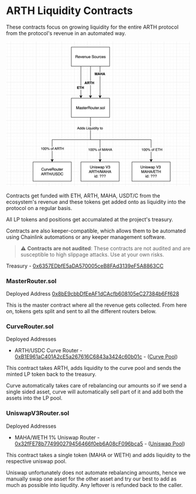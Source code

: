 # ARTH Liquidity Contracts

These contracts focus on growing liquidity for the entire ARTH protocol from the protocol's revenue in an automated way.

![Liquidity Router](./router.png "Liquidity Router flow")

Contracts get funded with ETH, ARTH, MAHA, USDT/C from the ecosystem's revenue and these tokens get added onto as liquidity into the protocol on a regular basis.

All LP tokens and positions get accumalated at the project's treasury.

Contracts are also keeper-compatible, which allows them to be automated using Chainlink automations or any keeper management software.

> :warning: **Contracts are not audited**: These contracts are not audited and are susceptible to high slippage attacks. Use at your own risks.

Treasury - [0x6357EDbfE5aDA570005ceB8FAd3139eF5A8863CC](https://etherscan.io/address/0x6357EDbfE5aDA570005ceB8FAd3139eF5A8863CC)

### MasterRouter.sol

Deployed Address [0x8bE9cbbDfEeAF1dCAcfb608105eC27384b6Ff628](https://etherscan.io/address/0x8be9cbbdfeeaf1dcacfb608105ec27384b6ff628)

This is the master contract where all the revenue gets collected. From here on, tokens gets split and sent to all the different routers below.

### CurveRouter.sol

Deployed Addresses

- ARTH/USDC Curve Router - [0xB1E961aC401A2cE5a267616C6843a3424c60b01c](https://etherscan.io/address/0xB1E961aC401A2cE5a267616C6843a3424c60b01c) - ([Curve Pool](https://curve.fi/#/ethereum/pools/factory-crypto-185/deposit))

This contract takes ARTH, adds liquidity to the curve pool and sends the minted LP token back to the treasury.

Curve automatically takes care of rebalancing our amounts so if we send a single sided asset, curve will automatically sell part of it and add both the assets into the LP pool.

### UniswapV3Router.sol

Deployed Addresses

- MAHA/WETH 1% Uniswap Router - [0x32fFE78b774990279456466f0eb6A08cF096bca5](https://etherscan.io/address/0x32ffe78b774990279456466f0eb6a08cf096bca5) - ([Uniswap Pool](https://info.uniswap.org/#/pools/0xb28ddf1ee8ee014eafbecd8de979ac8d297931c7))

This contract takes a single token (MAHA or WETH) and adds liquidity to the respective uniswap pool.

Uniswap unfortunately does not automate rebalancing amounts, hence we manually swap one asset for the other asset and try our best to add as much as possible into liqudity. Any leftover is refunded back to the caller.
